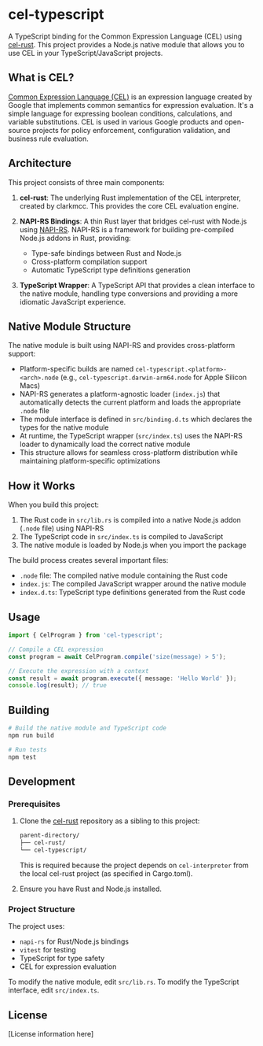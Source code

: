 # cel-typescript

A TypeScript binding for the Common Expression Language (CEL) using [cel-rust](https://github.com/clarkmcc/cel-rust). This project provides a Node.js native module that allows you to use CEL in your TypeScript/JavaScript projects.

## What is CEL?

[Common Expression Language (CEL)](https://github.com/google/cel-spec) is an expression language created by Google that implements common semantics for expression evaluation. It's a simple language for expressing boolean conditions, calculations, and variable substitutions. CEL is used in various Google products and open-source projects for policy enforcement, configuration validation, and business rule evaluation.

## Architecture

This project consists of three main components:

1. **cel-rust**: The underlying Rust implementation of the CEL interpreter, created by clarkmcc. This provides the core CEL evaluation engine.

2. **NAPI-RS Bindings**: A thin Rust layer that bridges cel-rust with Node.js using [NAPI-RS](https://napi.rs/). NAPI-RS is a framework for building pre-compiled Node.js addons in Rust, providing:
   - Type-safe bindings between Rust and Node.js
   - Cross-platform compilation support
   - Automatic TypeScript type definitions generation

3. **TypeScript Wrapper**: A TypeScript API that provides a clean interface to the native module, handling type conversions and providing a more idiomatic JavaScript experience.

## Native Module Structure

The native module is built using NAPI-RS and provides cross-platform support:

- Platform-specific builds are named `cel-typescript.<platform>-<arch>.node` (e.g., `cel-typescript.darwin-arm64.node` for Apple Silicon Macs)
- NAPI-RS generates a platform-agnostic loader (`index.js`) that automatically detects the current platform and loads the appropriate `.node` file
- The module interface is defined in `src/binding.d.ts` which declares the types for the native module
- At runtime, the TypeScript wrapper (`src/index.ts`) uses the NAPI-RS loader to dynamically load the correct native module
- This structure allows for seamless cross-platform distribution while maintaining platform-specific optimizations


## How it Works

When you build this project:

1. The Rust code in `src/lib.rs` is compiled into a native Node.js addon (`.node` file) using NAPI-RS
2. The TypeScript code in `src/index.ts` is compiled to JavaScript
3. The native module is loaded by Node.js when you import the package

The build process creates several important files:
- `.node` file: The compiled native module containing the Rust code
- `index.js`: The compiled JavaScript wrapper around the native module
- `index.d.ts`: TypeScript type definitions generated from the Rust code

## Usage

```typescript
import { CelProgram } from 'cel-typescript';

// Compile a CEL expression
const program = await CelProgram.compile('size(message) > 5');

// Execute the expression with a context
const result = await program.execute({ message: 'Hello World' });
console.log(result); // true
```

## Building

```bash
# Build the native module and TypeScript code
npm run build

# Run tests
npm test
```

## Development

### Prerequisites

1. Clone the [cel-rust](https://github.com/clarkmcc/cel-rust) repository as a sibling to this project:
   ```bash
   parent-directory/
   ├── cel-rust/
   └── cel-typescript/
   ```
   This is required because the project depends on `cel-interpreter` from the local cel-rust project (as specified in Cargo.toml).

2. Ensure you have Rust and Node.js installed.

### Project Structure

The project uses:
- `napi-rs` for Rust/Node.js bindings
- `vitest` for testing
- TypeScript for type safety
- CEL for expression evaluation

To modify the native module, edit `src/lib.rs`. To modify the TypeScript interface, edit `src/index.ts`.

## License

[License information here]
